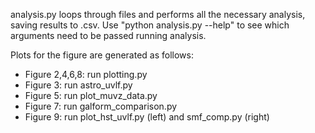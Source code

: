 analysis.py loops through files and performs all the necessary analysis, saving results to <outfilename>.csv. Use "python analysis.py --help" to see which arguments need to be passed running analysis.

Plots for the figure are generated as follows:
- Figure 2,4,6,8: run plotting.py
- Figure 3: run astro_uvlf.py
- Figure 5: run plot_muvz_data.py
- Figure 7: run galform_comparison.py
- Figure 9: run plot_hst_uvlf.py (left) and smf_comp.py (right)
